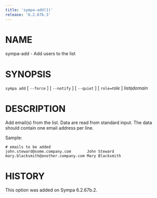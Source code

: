 ```yaml
---
title: 'sympa-add(1)'
release: '6.2.67b.3'
---
```


# NAME

sympa-add - Add users to the list

# SYNOPSIS

`sympa add` \[ `--force` \] \[ `--notify` \] \[ `--quiet` \] \[ `role=`_role_ \] _list_`@`_domain_

# DESCRIPTION

Add email(s) from the list. Data are read from standard input.
The data should contain one email address per line.

Sample:

    # emails to be added
    john.steward@some.company.com       John Steward
    mary.blacksmith@another.company.com Mary Blacksmith

# HISTORY

This option was added on Sympa 6.2.67b.2.
